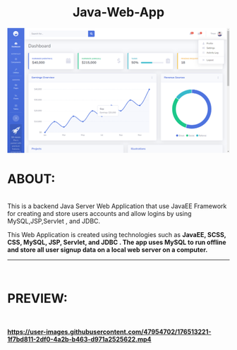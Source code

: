 

<h1 align="center">
  Java-Web-App
</h1>

<div align="center">
  <img alt="Demo" src="imgs/Web App.png" />
</div>

# ABOUT:


<br />
This is a backend Java Server Web Application that use JavaEE Framework for creating and store users accounts and allow logins by using MySQL,JSP,Servlet , and JDBC.
<br />

This Web Application is created using technologies such as <strong>JavaEE, SCSS, CSS, MySQL, JSP, Servlet, and JDBC<strong/> . The app uses <strong>MySQL<strong/>  to run offline and store all user signup data on a local web server on a computer.

- - -

<br />

# PREVIEW:

<br />




https://user-images.githubusercontent.com/47954702/176513221-1f7bd811-2df0-4a2b-b463-d971a2525622.mp4

